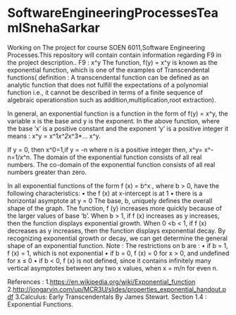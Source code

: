 # SoftwareEngineeringProcessesTeamISnehaSarkar
Working on The project for course SOEN 6011,Software Engineering Processes.This repository will contain contain information regarding F9 in the project description..
F9 : x^y
The function, f(y) = x^y is known as the exponential function, which is one of the examples of Transcendental functions( definition : A transcendental function can be defined as an analytic function that does not fulfill the expectations of a polynomial function i.e., it cannot be described in terms of a finite sequence of algebraic operationstion such as addition,multiplication,root extraction).

In general, an exponential function is a function in the form of f(y) = x^y, the variable x is the base and y is the exponent. In the above function, where the base ‘x’ is a positive constant and the exponent ‘y’ is a positive integer it means : x^y = x^1*x^2*x^3*... x^y.

If y = 0, then x^0=1,if y = -n where n is a positive integer then, x^y= x^-n=1/x^n.
The domain of the exponential function consists of all real numbers. The co-domain of the exponential function consists of all real numbers greater than zero. 

In all exponential functions of the form f (x) = b^x , where b > 0, have the following characteristics: 
• the f (x) at x-intercept is at 1
• there is a horizontal asymptote at y = 0 
The base, b, uniquely defines the overall shape of the graph. The function, f (y) increases more quickly because of the larger values  of base ‘b’. 
When b > 1, if f (x) increases as y increases, then the function displays 
exponential growth. 
When  0 <b < 1, if f (x) decreases as y increases, then the function displays exponential decay. By recognizing exponential growth or decay, we can get determine the general shape of an exponential function.
Note :
The restrictions on b are : • if b = 1, f (x) = 1, which is not exponential • if b = 0, f (x) = 0 for x > 0, and undefined for x ≤ 0 • if b < 0, f (x) is not defined, since it contains infinitely many vertical asymptotes between any two x values, when x = m/n for even n.

References :
1.https://en.wikipedia.org/wiki/Exponential_function
2.http://jongarvin.com/up/MCR3U/slides/properties_exponential_handout.pdf
3.Calculus: Early Transcendentals By James Stewart. Section 1.4 : Exponential Functions.
